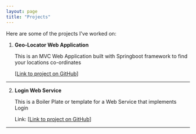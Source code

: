 ```yaml
---
layout: page
title: "Projects"
---
```

<!-- # Projects -->
Here are some of the projects I've worked on:

1. **Geo-Locator Web Application**
   
   This is an MVC Web Application built with Springboot framework to find your locations co-ordinates
   
   [[Link to project on GitHub](https://github.com/danielisangedighi/GeoLocator)]

---

2. **Login Web Service**

   This is a Boiler Plate or template for a Web Service that implements Login

   Link: [[Link to project on GitHub](https://github.com/danielisangedighi/login_webservice)]

---
<!--
2. **Project 2**
   Description: [Brief description]
   Link: [Link to project]

-->

